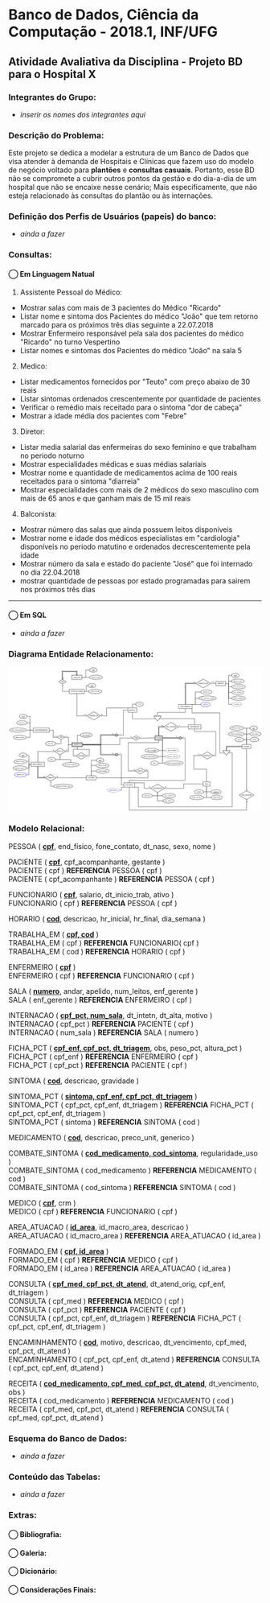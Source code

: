 # Banco de Dados, Ciência da Computação - 2018.1, INF/UFG
## Atividade Avaliativa da Disciplina - Projeto BD para o Hospital X
### Integrantes do Grupo:
- *inserir os nomes dos integrantes aqui*  

### Descrição do Problema:
  Este projeto se dedica a modelar a estrutura de um Banco de Dados que visa atender à demanda de Hospitais e Clínicas que fazem uso do modelo de negócio voltado para **plantões** e **consultas casuais**. Portanto, esse BD não se compromete a cubrir outros pontos da gestão e do dia-a-dia de um hospital que não se encaixe nesse cenário; Mais especificamente, que não esteja relacionado às consultas do plantão ou às internações.

### Definição dos **Perfis de Usuários** (papeis) do banco:
- *ainda a fazer*  

### Consultas:
#### ◯ Em Linguagem Natual
1. Assistente Pessoal do Médico:  
- Mostrar salas com mais de 3 pacientes do Médico "Ricardo"  
- Listar nome e sintoma dos Pacientes do médico "João" que tem retorno marcado para os próximos três dias seguinte a 22.07.2018  
- Mostrar Enfermeiro responsável pela sala dos pacientes do médico "Ricardo" no turno Vespertino  
- Listar nomes e sintomas dos Pacientes do médico "João" na sala 5  
2. Medico:  
- Listar medicamentos fornecidos por "Teuto" com preço abaixo de 30 reais  
- Listar sintomas ordenados crescentemente por quantidade de pacientes  
- Verificar o remédio mais receitado para o sintoma "dor de cabeça"  
- Mostrar a idade média dos pacientes com "Febre"  
3. Diretor:  
- Listar media salarial das enfermeiras do sexo feminino e que trabalham no periodo noturno  
- Mostrar especialidades médicas e suas médias salariais  
- Mostrar nome e quantidade de medicamentos acima de 100 reais receitados para o sintoma "diarreia"  
- Mostrar especialidades com mais de 2 médicos do sexo masculino com mais de 65 anos e que ganham mais de 15 mil reais  
4. Balconista:  
- Mostrar número das salas que ainda possuem leitos disponíveis  
- Mostrar nome e idade dos médicos especialistas em "cardiologia" disponíveis no periodo matutino e ordenados decrescentemente pela idade  
- Mostrar número da sala e estado do paciente "José" que foi internado no dia 22.04.2018  
- mostrar quantidade de pessoas por estado programadas para sairem nos próximos três dias  
---
#### ◯ Em __SQL__
- *ainda a fazer*  

### Diagrama Entidade Relacionamento:
![Diagrama Entidade Relacionamento](https://github.com/erickvieira/br.ufg.inf.cc.banco-de-dados/blob/master/trabalho/galeria/der.png?raw=true)

### Modelo Relacional:
PESSOA ( __<ins>cpf</ins>__, end_fisico, fone_contato, dt_nasc, sexo, nome )  

PACIENTE ( __<ins>cpf</ins>__, cpf_acompanhante, gestante )  
PACIENTE ( cpf ) __REFERENCIA__ PESSOA ( cpf )  
PACIENTE ( cpf_acompanhante ) __REFERENCIA__ PESSOA ( cpf )  

FUNCIONARIO ( __<ins>cpf</ins>__, salario, dt_inicio_trab, ativo )  
FUNCIONARIO ( cpf ) __REFERENCIA__ PESSOA ( cpf )  

HORARIO ( __<ins>cod</ins>__, descricao, hr_inicial, hr_final, dia_semana )  

TRABALHA_EM ( __<ins>cpf, cod</ins>__ )  
TRABALHA_EM ( cpf ) __REFERENCIA__ FUNCIONARIO( cpf )  
TRABALHA_EM ( cod ) __REFERENCIA__ HORARIO ( cpf )  

ENFERMEIRO ( __<ins>cpf</ins>__ )  
ENFERMEIRO ( cpf ) __REFERENCIA__ FUNCIONARIO ( cpf )  

SALA ( __<ins>numero</ins>__, andar, apelido, num_leitos, enf_gerente )  
SALA ( enf_gerente ) __REFERENCIA__ ENFERMEIRO ( cpf )  

INTERNACAO ( __<ins>cpf_pct, num_sala</ins>__, dt_intetn, dt_alta, motivo )  
INTERNACAO ( cpf_pct ) __REFERENCIA__ PACIENTE ( cpf )  
INTERNACAO ( num_sala ) __REFERENCIA__ SALA ( numero )  

FICHA_PCT ( __<ins>cpf_enf, cpf_pct, dt_triagem</ins>__, obs, peso_pct, altura_pct )  
FICHA_PCT ( cpf_enf ) __REFERENCIA__ ENFERMEIRO ( cpf )  
FICHA_PCT ( cpf_pct ) __REFERENCIA__ PACIENTE ( cpf )  

SINTOMA ( __<ins>cod</ins>__, descricao, gravidade )  

SINTOMA_PCT ( __<ins>sintoma, cpf_enf, cpf_pct, dt_triagem</ins>__ )  
SINTOMA_PCT ( cpf_pct, cpf_enf, dt_triagem ) __REFERENCIA__ FICHA_PCT ( cpf_pct, cpf_enf, dt_triagem )  
SINTOMA_PCT ( sintoma ) __REFERENCIA__ SINTOMA ( cod )  

MEDICAMENTO ( __<ins>cod</ins>__, descricao, preco_unit, generico )  

COMBATE_SINTOMA ( __<ins>cod_medicamento, cod_sintoma</ins>__, regularidade_uso )  
COMBATE_SINTOMA ( cod_medicamento ) __REFERENCIA__ MEDICAMENTO ( cod )  
COMBATE_SINTOMA ( cod_sintoma ) __REFERENCIA__ SINTOMA ( cod )  

MEDICO ( __<ins>cpf</ins>__, crm )  
MEDICO ( cpf ) __REFERENCIA__ FUNCIONARIO ( cpf )  

AREA_ATUACAO ( __<ins>id_area</ins>__, id_macro_area, descricao )  
AREA_ATUACAO ( id_macro_area ) __REFERENCIA__ AREA_ATUACAO ( id_area )  

FORMADO_EM ( __<ins>cpf, id_area</ins>__ )  
FORMADO_EM ( cpf ) __REFERENCIA__ MEDICO ( cpf )  
FORMADO_EM ( id_area ) __REFERENCIA__ AREA_ATUACAO ( id_area )  

CONSULTA ( __<ins>cpf_med, cpf_pct, dt_atend</ins>__, dt_atend_orig, cpf_enf, dt_triagem )  
CONSULTA ( cpf_med ) __REFERENCIA__ MEDICO ( cpf )  
CONSULTA ( cpf_pct ) __REFERENCIA__ PACIENTE ( cpf )  
CONSULTA ( cpf_pct, cpf_enf, dt_triagem ) __REFERENCIA__ FICHA_PCT ( cpf_pct, cpf_enf, dt_triagem )  

ENCAMINHAMENTO ( __<ins>cod</ins>__, motivo, descricao, dt_vencimento, cpf_med, cpf_pct, dt_atend )  
ENCAMINHAMENTO ( cpf_pct, cpf_enf, dt_atend ) __REFERENCIA__ CONSULTA ( cpf_pct, cpf_enf, dt_atend )  

RECEITA ( __<ins>cod_medicamento, cpf_med, cpf_pct, dt_atend</ins>__, dt_vencimento, obs )  
RECEITA ( cod_medicamento ) __REFERENCIA__ MEDICAMENTO ( cod )  
RECEITA ( cpf_med, cpf_pct, dt_atend ) __REFERENCIA__ CONSULTA ( cpf_med, cpf_pct, dt_atend )  

### Esquema do Banco de Dados:
- *ainda a fazer*  

### Conteúdo das Tabelas:
- *ainda a fazer*  

### Extras:
#### ◯ Bibliografia:
#### ◯ Galeria:
#### ◯ Dicionário:
#### ◯ Considerações Finais:
